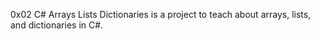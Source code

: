 0x02 C# Arrays Lists Dictionaries is a project to teach about arrays, lists, and dictionaries in C#.